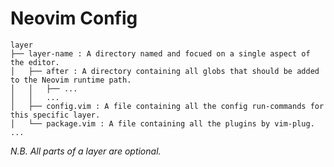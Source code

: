 # Neovim Config

```no-highlight
layer
├── layer-name : A directory named and focued on a single aspect of the editor.
│   ├── after : A directory containing all globs that should be added to the Neovim runtime path.
│   │   ├── ...
│   │   ...
│   ├── config.vim : A file containing all the config run-commands for this specific layer.
│   └── package.vim : A file containing all the plugins by vim-plug.
...
```

*N.B. All parts of a layer are optional.*
